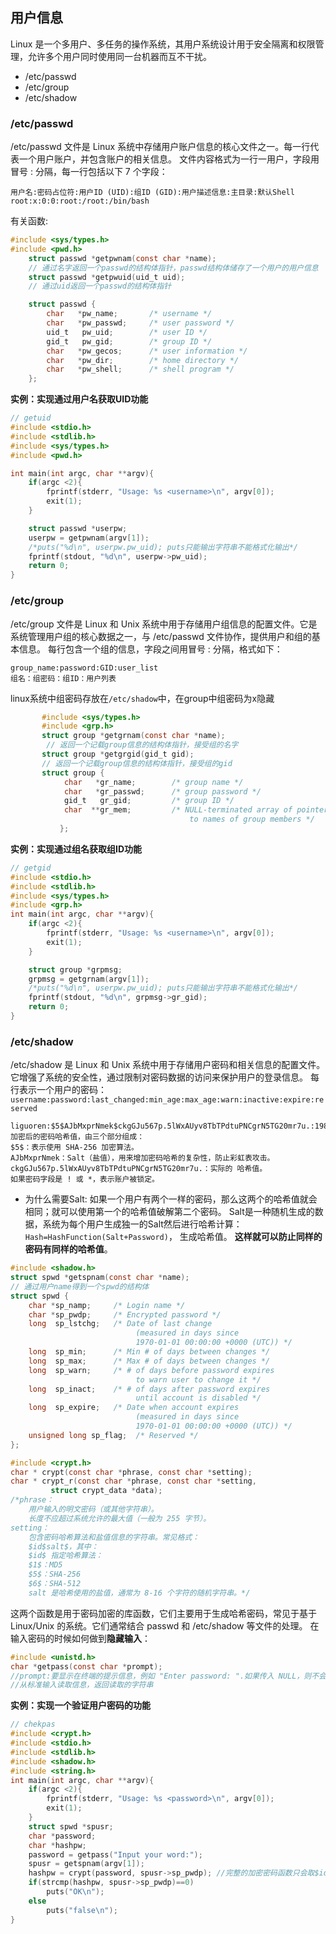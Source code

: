 ## 用户信息
Linux 是一个​​多用户、多任务​​的操作系统，其用户系统设计用于​​安全隔离​​和​​权限管理​​，允许多个用户同时使用同一台机器而互不干扰。

* /etc/passwd
* /etc/group
* /etc/shadow
### /etc/passwd 
/etc/passwd 文件是 Linux 系统中存储用户账户信息的核心文件之一。每一行代表一个用户账户，并包含账户的相关信息。
文件内容格式为一行一用户，字段用冒号 : 分隔，每一行包括以下 7 个字段：
```
用户名:密码占位符:用户ID (UID):组ID (GID):用户描述信息:主目录:默认Shell
root:x:0:0:root:/root:/bin/bash
```
有关函数:
```c
#include <sys/types.h>
#include <pwd.h>
    struct passwd *getpwnam(const char *name); 
    // 通过名字返回一个passwd的结构体指针，passwd结构体储存了一个用户的用户信息
    struct passwd *getpwuid(uid_t uid);
    // 通过uid返回一个passwd的结构体指针

    struct passwd {
        char   *pw_name;       /* username */
        char   *pw_passwd;     /* user password */
        uid_t   pw_uid;        /* user ID */
        gid_t   pw_gid;        /* group ID */
        char   *pw_gecos;      /* user information */
        char   *pw_dir;        /* home directory */
        char   *pw_shell;      /* shell program */
    };
```
**实例：实现通过用户名获取UID功能**
```c
// getuid
#include <stdio.h>
#include <stdlib.h>
#include <sys/types.h>
#include <pwd.h>

int main(int argc, char **argv){
    if(argc <2){
        fprintf(stderr, "Usage: %s <username>\n", argv[0]);
        exit(1);
    }

    struct passwd *userpw;
    userpw = getpwnam(argv[1]);
    /*puts("%d\n", userpw.pw_uid); puts只能输出字符串不能格式化输出*/
    fprintf(stdout, "%d\n", userpw->pw_uid);
    return 0;
}
```
### /etc/group
/etc/group 文件是 Linux 和 Unix 系统中用于存储用户组信息的配置文件。它是系统管理用户组的核心数据之一，与 /etc/passwd 文件协作，提供用户和组的基本信息。
每行包含一个组的信息，字段之间用冒号 : 分隔，格式如下：
```
group_name:password:GID:user_list
组名：组密码：组ID：用户列表
```
linux系统中组密码存放在`/etc/shadow`中，在group中组密码为x隐藏
```c
       #include <sys/types.h>
       #include <grp.h>
       struct group *getgrnam(const char *name);
        // 返回一个记载group信息的结构体指针，接受组的名字
       struct group *getgrgid(gid_t gid);
       // 返回一个记载group信息的结构体指针，接受组的gid
       struct group {
            char   *gr_name;        /* group name */
            char   *gr_passwd;      /* group password */
            gid_t   gr_gid;         /* group ID */
            char  **gr_mem;         /* NULL-terminated array of pointers
                                        to names of group members */
           };
```
**实例：实现通过组名获取组ID功能**
```c
// getgid
#include <stdio.h>
#include <stdlib.h>
#include <sys/types.h>
#include <grp.h>
int main(int argc, char **argv){
    if(argc <2){
        fprintf(stderr, "Usage: %s <username>\n", argv[0]);
        exit(1);
    }

    struct group *grpmsg;
    grpmsg = getgrnam(argv[1]);
    /*puts("%d\n", userpw.pw_uid); puts只能输出字符串不能格式化输出*/
    fprintf(stdout, "%d\n", grpmsg->gr_gid);
    return 0;
}
```
### /etc/shadow
/etc/shadow 是 Linux 和 Unix 系统中用于存储用户密码和相关信息的配置文件。它增强了系统的安全性，通过限制对密码数据的访问来保护用户的登录信息。
每行表示一个用户的密码：
`username:password:last_changed:min_age:max_age:warn:inactive:expire:reserved`
```
liguoren:$5$AJbMxprNmek$ckgGJu567p.5lWxAUyv8TbTPdtuPNCgrN5TG20mr7u.:19822:0:99999:7:::
加密后的密码哈希值，由三个部分组成：
$5$：表示使用 SHA-256 加密算法。
AJbMxprNmek：Salt（盐值），用来增加密码哈希的复杂性，防止彩虹表攻击。
ckgGJu567p.5lWxAUyv8TbTPdtuPNCgrN5TG20mr7u.：实际的 哈希值。
如果密码字段是 ! 或 *，表示账户被锁定。
```
* 为什么需要Salt:
   如果一个用户有两个一样的密码，那么这两个的哈希值就会相同；就可以使用第一个的哈希值破解第二个密码。
   Salt是一种随机生成的数据，系统为每个用户生成独一的Salt然后进行哈希计算：`Hash=HashFunction(Salt+Password)`，
   生成哈希值。
   **这样就可以防止同样的密码有同样的哈希值**。
```c
#include <shadow.h>
struct spwd *getspnam(const char *name);
// 通过用户name得到一个spwd的结构体
struct spwd {
    char *sp_namp;     /* Login name */
    char *sp_pwdp;     /* Encrypted password */
    long  sp_lstchg;   /* Date of last change
                            (measured in days since
                            1970-01-01 00:00:00 +0000 (UTC)) */
    long  sp_min;      /* Min # of days between changes */
    long  sp_max;      /* Max # of days between changes */
    long  sp_warn;     /* # of days before password expires
                            to warn user to change it */
    long  sp_inact;    /* # of days after password expires
                            until account is disabled */
    long  sp_expire;   /* Date when account expires
                            (measured in days since
                            1970-01-01 00:00:00 +0000 (UTC)) */
    unsigned long sp_flag;  /* Reserved */
};
```

```c
#include <crypt.h>
char * crypt(const char *phrase, const char *setting);
char * crypt_r(const char *phrase, const char *setting,
         struct crypt_data *data);
/*phrase：
    用户输入的明文密码（或其他字符串）。
    长度不应超过系统允许的最大值（一般为 255 字节）。
setting：
    包含密码哈希算法和盐值信息的字符串。常见格式：
    $id$salt$，其中：
    $id$ 指定哈希算法：
    $1$：MD5
    $5$：SHA-256
    $6$：SHA-512
    salt 是哈希使用的盐值，通常为 8-16 个字符的随机字符串。*/
```
这两个函数是用于密码加密的库函数，它们主要用于生成哈希密码，常见于基于 Linux/Unix 的系统。它们通常结合 passwd 和 /etc/shadow 等文件的处理。
在输入密码的时候如何做到**隐藏输入**：
```c
#include <unistd.h>
char *getpass(const char *prompt);
//prompt:要显示在终端的提示信息，例如 "Enter password: ".如果传入 NULL，则不会显示任何提示信息。
//从标准输入读取信息，返回读取的字符串
```
**实例：实现一个验证用户密码的功能**
```c
// chekpas
#include <crypt.h>
#include <stdio.h>
#include <stdlib.h>
#include <shadow.h>
#include <string.h>
int main(int argc, char **argv){
    if(argc <2){
        fprintf(stderr, "Usage: %s <password>\n", argv[0]);
        exit(1);
    }
    struct spwd *spusr;
    char *password;
    char *hashpw;
    password = getpass("Input your word:");
    spusr = getspnam(argv[1]);
    hashpw = crypt(password, spusr->sp_pwdp); //完整的加密密码函数只会取$id$salt$部分
    if(strcmp(hashpw, spusr->sp_pwdp)==0)
        puts("OK\n");
    else
        puts("false\n");
}
```